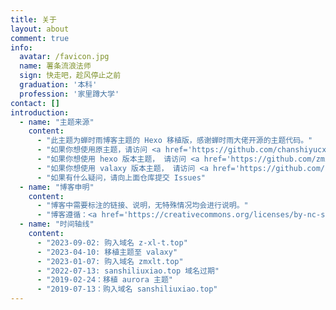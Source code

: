 ```yaml
---
title: 关于
layout: about
comment: true
info:
  avatar: /favicon.jpg
  name: 薯条流浪法师
  sign: 快走吧，趁风停止之前
  graduation: '本科'
  profession: '家里蹲大学'
contact: []
introduction:
  - name: "主题来源"
    content:
      - "此主题为蝉时雨博客主题的 Hexo 移植版，感谢蝉时雨大佬开源的主题代码。"
      - "如果你想使用原主题，请访问 <a href='https://github.com/chanshiyucx/aurora'>aurora</a>"
      - "如果你想使用 hexo 版本主题， 请访问 <a href='https://github.com/zmxlt/hexo-theme-aurora'>hexo-theme-aurora</a>"
      - "如果你想使用 valaxy 版本主题， 请访问 <a href='https://github.com/zmxlt/valaxy-theme-aurora'>valaxy-theme-aurora</a>"
      - "如果有什么疑问，请向上面仓库提交 Issues"
  - name: "博客申明"
    content:
      - "博客中需要标注的链接、说明，无特殊情况均会进行说明。"
      - "博客遵循：<a href='https://creativecommons.org/licenses/by-nc-sa/4.0/deed.zh'>署名-非商业性使用-相同方式共享 4.0 国际</a>"
  - name: "时间轴线"
    content:
      - "2023-09-02: 购入域名 z-xl-t.top"
      - "2023-04-10: 移植主题至 valaxy"
      - "2023-01-07: 购入域名 zmxlt.top"
      - "2022-07-13: sanshiliuxiao.top 域名过期"
      - "2019-02-24：移植 aurora 主题"
      - "2019-07-13：购入域名 sanshiliuxiao.top"
---
```

